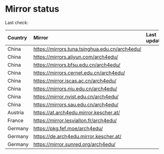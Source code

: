 <script src="./time.js"></script>
# Mirror status
Last check: <script type="text/javascript">localize(1731345513.311332);</script>

|Country|Mirror|Last update|
|:------|:-----|:----------|
|China|https://mirrors.tuna.tsinghua.edu.cn/arch4edu/|<script type="text/javascript">localize(1731310559);</script>|
|China|https://mirrors.aliyun.com/arch4edu/|<script type="text/javascript">localize(1731310559);</script>|
|China|https://mirrors.bfsu.edu.cn/arch4edu/|<script type="text/javascript">localize(1731310559);</script>|
|China|https://mirrors.cernet.edu.cn/arch4edu/|<script type="text/javascript">localize(1731310559);</script>|
|China|https://mirror.iscas.ac.cn/arch4edu/|<script type="text/javascript">localize(1731310559);</script>|
|China|https://mirrors.nju.edu.cn/arch4edu/|<script type="text/javascript">localize(1730918485);</script>|
|China|https://mirror.nyist.edu.cn/arch4edu/|<script type="text/javascript">localize(1730918485);</script>|
|China|https://mirrors.sau.edu.cn/arch4edu/|<script type="text/javascript">localize(1729319991);</script>|
|Austria|https://at.arch4edu.mirror.kescher.at/|<script type="text/javascript">localize(1731310559);</script>|
|France|https://mirror.lesviallon.fr/arch4edu/|<script type="text/javascript">localize(1731310559);</script>|
|Germany|https://pkg.fef.moe/arch4edu/|<script type="text/javascript">localize(1731310559);</script>|
|Germany|https://de.arch4edu.mirror.kescher.at/|<script type="text/javascript">localize(1731310559);</script>|
|Germany|https://mirror.sunred.org/arch4edu/|<script type="text/javascript">localize(1731310559);</script>|

<script src="./tablefilter/tablefilter.js"></script>
<script src="./table.js"></script>